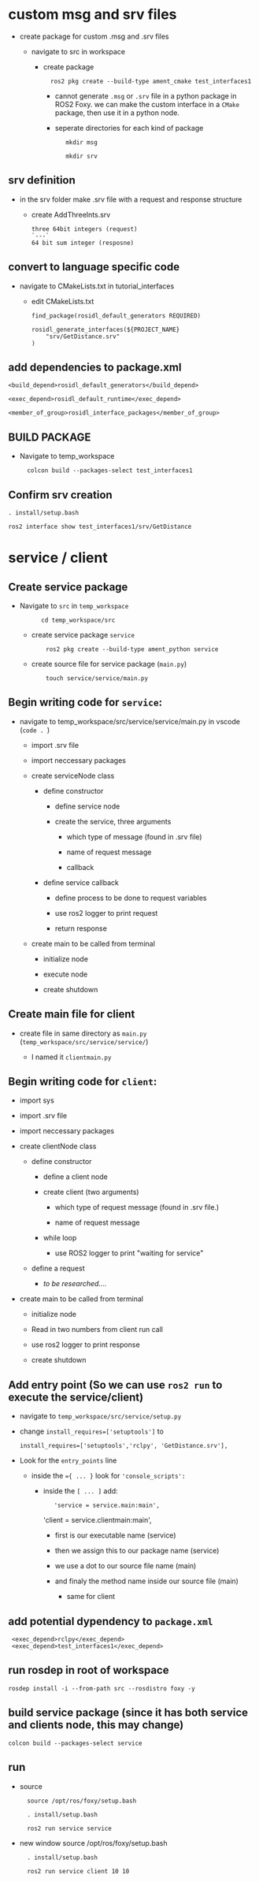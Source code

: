 # custom msg and srv files

- create package for custom .msg and .srv files

  - navigate to src in workspace

    - create package

			ros2 pkg create --build-type ament_cmake test_interfaces1

      - cannot generate `.msg` or `.srv` file in a python package in ROS2 Foxy. we can make the custom interface in a `CMake` package, then use it in a python node.

	

	
       - seperate directories for each kind of package
	
				mkdir msg

				mkdir srv

## srv definition

- in the srv folder make .srv file with a request and response structure

  - create AddThreeInts.srv

		three 64bit integers (request)
		`---`
		64 bit sum integer (resposne)

## convert to language specific code

- navigate to CMakeLists.txt in tutorial_interfaces

  - edit CMakeLists.txt

		find_package(rosidl_default_generators REQUIRED)

		rosidl_generate_interfaces(${PROJECT_NAME}
  			"srv/GetDistance.srv"
		)

## add dependencies to package.xml
	
	<build_depend>rosidl_default_generators</build_depend>

	<exec_depend>rosidl_default_runtime</exec_depend>

	<member_of_group>rosidl_interface_packages</member_of_group>

## BUILD PACKAGE

- Navigate to temp_workspace

		colcon build --packages-select test_interfaces1


## Confirm srv creation

	. install/setup.bash

	ros2 interface show test_interfaces1/srv/GetDistance












# service / client


## Create service package

- Navigate to `src` in `temp_workspace`

			cd temp_workspace/src

  - create service package `service`

			ros2 pkg create --build-type ament_python service

  - create source file for service package (`main.py`)

			touch service/service/main.py






## Begin writing code for `service`:

- navigate to temp_workspace/src/service/service/main.py in vscode (`code . `)

  - import .srv file

  - import neccessary packages

  - create serviceNode class

    - define constructor

      - define service node
      
      - create the  service, three arguments

        - which type of message (found in .srv file)

        - name of request message

        - callback

    - define service callback

      - define process to be done to request variables

      - use ros2 logger to print request

      - return response

  - create main to be called from terminal

    - initialize node

    - execute node
    
    - create shutdown

## Create main file for client

- create file in same directory as `main.py` (`temp_workspace/src/service/service/`)

  - I named it `clientmain.py`

## Begin writing code for `client`:

- import sys

- import .srv file

- import neccessary packages

- create clientNode class

  - define constructor

    - define a client node

    - create client (two arguments)

      - which type of request message (found in .srv file.)
        
      - name of request message 
    
    - while loop

      - use ROS2 logger to print "waiting for service"

  - define a request

    - *to be researched....*

- create main to be called from terminal

  - initialize node

  - Read in two numbers from client run call

  - use ros2 logger to print response
    
  - create shutdown
	
## Add entry point (So we can use `ros2 run` to execute the service/client)

- navigate to `temp_workspace/src/service/setup.py`

- change `install_requires=['setuptools']` to
  
      install_requires=['setuptools','rclpy', 'GetDistance.srv'],

- Look for the `entry_points` line 

  - inside the `={ ... }` look for `'console_scripts':`

    - inside the `[ ... ]` add:

      		 'service = service.main:main',
		 'client = service.clientmain:main',

      - first is our executable name (service)

      - then we assign this to our package name (service)

      - we use a dot to our source file name (main)

      - and finaly the method name inside our source file (main)

        - same for client

## add potential dypendency to `package.xml`

	 <exec_depend>rclpy</exec_depend>
	 <exec_depend>test_interfaces1</exec_depend>

## run rosdep in root of workspace
	
	rosdep install -i --from-path src --rosdistro foxy -y

## build service package (since it has both service and clients node, this may change)

	colcon build --packages-select service

## run
	
- source

		source /opt/ros/foxy/setup.bash
		
		. install/setup.bash

		ros2 run service service

- new window
		source /opt/ros/foxy/setup.bash

		. install/setup.bash

		ros2 run service client 10 10







